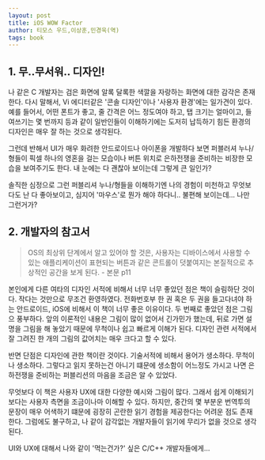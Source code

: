 ```yaml
---
layout: post
title: iOS WOW Factor
author: 티모스 우드,이상훈,민경욱(역)
tags: book
---
```


## 1. 무..무서워.. 디자인!

나 같은 C 개발자는 검은 화면에 알록 달록한 색깔을 자랑하는 화면에 대한 감각은 존재한다. 다시 말해서, Vi 에디터같은 '콘솔 디자인'이나 '사용자 환경'에는 일가견이 있다. 예를 들어서, 어떤 폰트가 좋고, 줄 간격은 어느 정도여야 하고, 탭 크기는 얼마이고, 들여쓰기는 몇 번까지 등과 같이 일반인들이 이해하기에는 도저히 납득하기 힘든 환경의 디자인은 매우 잘 하는 것으로 생각된다.

그런데 반해서 UI가 매우 화려한 안드로이드나 아이폰을 개발하다 보면 퍼블러셔 누나/형들이 픽셀 하나의 영혼을 걸는 모습이나 버튼 위치로 은하전쟁을 준비하는 비장한 모습을 보여주기도 한다. 내 눈에는 다 괜찮아 보이는데 그렇게 큰 일인가?

솔직한 심정으로 그런 퍼블리셔 누나/형들을 이해하기엔 나의 경험이 미천하고 무엇보다도 난 다 좋아보이고, 심지어 '마우스'로 뭔가 해야 하다니.. 불편해 보이는데... 나만 그런거가? 

## 2. 개발자의 참고서

> OS의 최상위 단계에서 알고 있어야 할 것은, 사용자는 디바이스에서 사용할 수 있는 애플리케이션이 표현되는 버튼과 같은 콘트롤이 덧붙여지는 본질적으로 추상적인 공간을 보게 된다. - 본문 p11

본인에게 다른 여타의 디자인 서적에 비해서 너무 너무 좋았던 점은 책이 슬림하단 것이다. 작다는 것만으로 무조건 환영하였다. 전화번호부 한 권 혹은 두 권을 들고다녀야 하는 안드로이드, iOS에 비해서 이 책이 너무 좋은 이유이다. 두 번째로 좋았던 점은 그림으 풍부하다. 앞의 이론적인 내용은 그림이 많이 없어서 긴가민가 했는데, 뒤로 가면 설명을 그림을 해 놓았기 때문에 무척이나 쉽고 빠르게 이해가 된다. 디자인 관련 서적에서 잘 그려진 한 개의 그림의 값어치는 매우 크다고 할 수 있다.

반면 단점은 디자인에 관한 책이란 것이다. 기술서적에 비해서 용어가 생소하다. 무척이나 생소하다. 그렇다고 읽지 못하는건 아니기 떄문에 생소함이 어느정도 가시고 나면 은하전쟁을 준비하는 퍼블리션의 마음을 조금은 알 수 있었다.

무엇보다 이 책은 사용자 UX에 대한 다양한 예시와 그림이 많다. 그래서 쉽게 이해되기 보다는 사용자 측면을 조금이나마 이해할 수 있다. 하지만, 중간의 몇 부분운 번역투의 문장이 매우 어색하기 떄문에 굉장히 곤란한 읽기 경험을 제공한다는 어려운 점도 존재한다. 그럼에도 불구하고, 나 같이 감각없는 개발자들이 읽기에 무리가 없을 것으로 생각된다.

UI와 UX에 대해서 나와 같이 '먹는건가?' 싶은  C/C++ 개발자들에게...